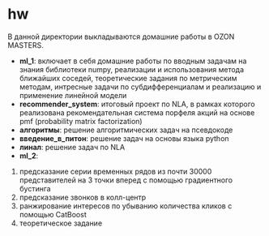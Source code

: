 # hw
В данной директории выкладываются домашние работы в OZON MASTERS.

- **ml_1**: включает в себя домашние работы по вводным задачам на знания библиотеки numpy, реализации и использования метода ближайших соседей, теоретические задания по метрическим методам, интресные задачи по субдифференциалам и реализацию и применение линейной модели
- **recommender_system**: итоговый проект по NLA, в рамках которого реализована рекомендательная система порфеля акций на основе pmf (probability matrix factorization)
- **алгоритмы**: решение алгоритмических задач на псевдокоде
- **введение_в_питон**: решение задач на основы языка python
- **линал**: решение задач по NLA
- **ml_2**: 
1. предсказание серии временных рядов из почти 30000 представителей на 3 точки вперед с помощью градиентного бустинга
2. предсказание звонков в колл-центр
3. ранжирование интересов по убыванию количества кликов с помощью CatBoost
4. теоретическое задание 

